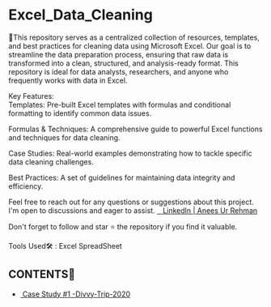 # Excel_Data_Cleaning
<p>🧹This repository serves as a centralized collection of resources, templates, and best practices for cleaning data using Microsoft Excel. Our goal is to streamline the data preparation process, ensuring that raw data is transformed into a clean, structured, and analysis-ready format. This repository is ideal for data analysts, researchers, and anyone who frequently works with data in Excel.<br>

Key Features:<br>
Templates: Pre-built Excel templates with formulas and conditional formatting to identify common data issues.<br>

Formulas & Techniques: A comprehensive guide to powerful Excel functions and techniques for data cleaning.<br>

Case Studies: Real-world examples demonstrating how to tackle specific data cleaning challenges.<br>

Best Practices: A set of guidelines for maintaining data integrity and efficiency.<br></p>

<p>Feel free to reach out for any questions or suggestions about this project. I'm open to discussions and eager to assist.
<a href="www.linkedin.com/in/anees-ur-rehman-7a2245378/">
  <img src=" Linkedln | Anees Ur Rehman" alt=""> Linkedln | Anees Ur Rehman</a><br>

  Don't forget to follow and star ⭐ the repository if you find it valuable.</p>
  <p>Tools Used🛠️ : Excel SpreadSheet</p>

  <h2>CONTENTS📝</h2>
<ul>
  <li> 
  <a href="https://github.com/apex-analytics-solutions/Excel_Data_Cleaning/tree/8dd250b8bf3bcae58d9be58f71b5a31470d7636b/Case%20Study%20%231%20-Divvy-Trip-2020">
  <img src="Case Study #1 -Divvy-Trip-2020" alt=""> Case Study #1 -Divvy-Trip-2020</a>
  </li>
</ul>
